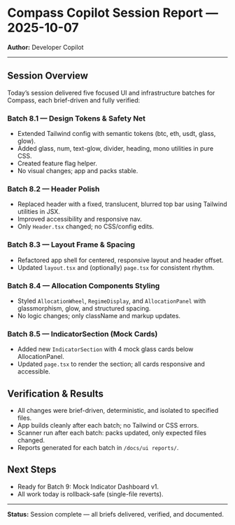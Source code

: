 # Compass Copilot Session Report — 2025-10-07

**Author:** Developer Copilot

---

## Session Overview

Today’s session delivered five focused UI and infrastructure batches for Compass, each brief-driven and fully verified:

### Batch 8.1 — Design Tokens & Safety Net
- Extended Tailwind config with semantic tokens (btc, eth, usdt, glass, glow).
- Added glass, num, text-glow, divider, heading, mono utilities in pure CSS.
- Created feature flag helper.
- No visual changes; app and packs stable.

### Batch 8.2 — Header Polish
- Replaced header with a fixed, translucent, blurred top bar using Tailwind utilities in JSX.
- Improved accessibility and responsive nav.
- Only `Header.tsx` changed; no CSS/config edits.

### Batch 8.3 — Layout Frame & Spacing
- Refactored app shell for centered, responsive layout and header offset.
- Updated `layout.tsx` and (optionally) `page.tsx` for consistent rhythm.

### Batch 8.4 — Allocation Components Styling
- Styled `AllocationWheel`, `RegimeDisplay`, and `AllocationPanel` with glassmorphism, glow, and structured spacing.
- No logic changes; only className and markup updates.

### Batch 8.5 — IndicatorSection (Mock Cards)
- Added new `IndicatorSection` with 4 mock glass cards below AllocationPanel.
- Updated `page.tsx` to render the section; all cards responsive and accessible.

## Verification & Results
- All changes were brief-driven, deterministic, and isolated to specified files.
- App builds cleanly after each batch; no Tailwind or CSS errors.
- Scanner run after each batch: packs updated, only expected files changed.
- Reports generated for each batch in `/docs/ui reports/`.

## Next Steps
- Ready for Batch 9: Mock Indicator Dashboard v1.
- All work today is rollback-safe (single-file reverts).

---

**Status:** Session complete — all briefs delivered, verified, and documented.
